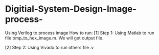 # Digitial-System-Design-Image-process-
Using Verilog to process image
How to run:
[1] Step 1: Using Matlab to run file bmp_to_hex_image.m. We will get output file.

[2] Step 2: Using Vivado to run others file .v 
